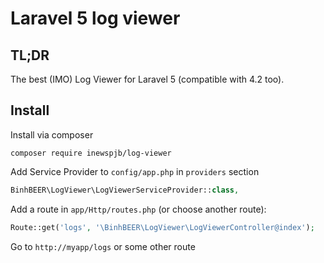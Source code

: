 Laravel 5 log viewer
======================

TL;DR
-----
The best (IMO) Log Viewer for Laravel 5 (compatible with 4.2 too). 

Install
-------
Install via composer
```
composer require inewspjb/log-viewer
```

Add Service Provider to `config/app.php` in `providers` section
```php
BinhBEER\LogViewer\LogViewerServiceProvider::class,
```

Add a route in `app/Http/routes.php` (or choose another route): 
```php 
Route::get('logs', '\BinhBEER\LogViewer\LogViewerController@index');
``` 

Go to `http://myapp/logs` or some other route
